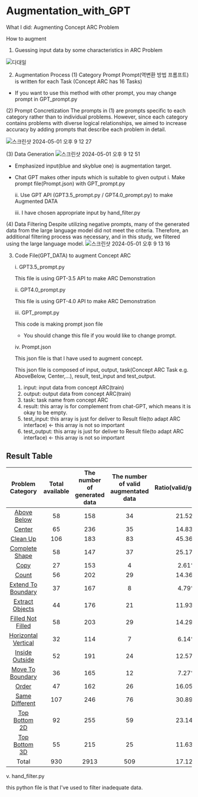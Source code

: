 # Augmentation_with_GPT

What I did: Augmenting Concept ARC Problem

How to augment
1. Guessing input data by some characteristics in ARC Problem

![다대일](https://github.com/GIST-DSLab/Augmentation_with_GPT/assets/126467193/1f496c54-a712-4937-a465-4f4f7d89d545)

2. Augmentation Process
 (1) Category Prompt
Prompt(역변환 방법 프롬프트) is written for each Task (Concept ARC has 16 Tasks)
  * If you want to use this method with other prompt, you may change prompt in GPT_prompt.py

 (2) Prompt Concretization
The prompts in (1) are prompts specific to each category rather than to individual problems. However, since each category contains problems with diverse logical relationships, we aimed to increase accuracy by adding prompts that describe each problem in detail.

![스크린샷 2024-05-01 오후 9 12 27](https://github.com/GIST-DSLab/Augmentation_with_GPT/assets/126467193/88162a17-0c2a-4ce7-824a-4299d35d5260)

 (3) Data Generation
![스크린샷 2024-05-01 오후 9 12 51](https://github.com/GIST-DSLab/Augmentation_with_GPT/assets/126467193/a9711d10-7a25-4668-8faa-389852fa9cf7)

* Emphasized input(blue and skyblue one) is augmentation target.
* Chat GPT makes other inputs which is suitable to given output
  i. Make prompt file(Prompt.json) with GPT_prompt.py
  
  ii. Use GPT API (GPT3.5_prompt.py / GPT4.0_prompt.py) to make Augmented DATA
  
  iii. I have chosen appropriate input by hand_filter.py


 (4) Data Filtering
Despite utilizing negative prompts, many of the generated data from the large language model did not meet the criteria. Therefore, an additional filtering process was necessary, and in this study, we filtered using the large language model.
![스크린샷 2024-05-01 오후 9 13 16](https://github.com/GIST-DSLab/Augmentation_with_GPT/assets/126467193/6e5229ef-0898-41e8-bc90-ca6a2f8de6fb)


3. Code File(GPT_DATA) to augment Concept ARC

   i. GPT3.5_prompt.py

     This file is using GPT-3.5 API to make ARC Demonstration

   ii. GPT4.0_prompt.py

     This file is using GPT-4.0 API to make ARC Demonstration

   iii. GPT_prompt.py

     This code is making prompt json file

      * You should change this file if you would like to change prompt.

   iv. Prompt.json

     This json file is that I have used to augment concept.

     This json file is composed of input, output, task(Concept ARC Task e.g. AboveBelow, Center,...), result, test_input and test_output.

     1) input: input data from concept ARC(train)
     2) output: output data from concept ARC(train)
     3) task: task name from concept ARC
     4) result: this array is for complement from chat-GPT, which means it is okay to be empty.
     5) test_input: this array is just for deliver to Result file(to adapt ARC interface) <- this array is not so important
     6) test_output: this array is just for deliver to Result file(to adapt ARC interface) <- this array is not so important


## Result Table
|Problem Category|Total available|The number of generated data|The number of valid augmentated data|Ratio(valid/generated)|
|:---:|:---:|:---:|:---:|:---:|
|[Above Below](https://github.com/GIST-DSLab/Augmentation_with_GPT/blob/main/visualization/AboveBelow.pdf)|58|158|34|21.52%|
|[Center](https://github.com/GIST-DSLab/Augmentation_with_GPT/blob/main/visualization/Center.pdf)|65|236|35|14.83%|
|[Clean Up](https://github.com/GIST-DSLab/Augmentation_with_GPT/blob/main/visualization/CleanUp.pdf)|106|183|83|45.36%|
|[Complete Shape](https://github.com/GIST-DSLab/Augmentation_with_GPT/blob/main/visualization/CompleteShape.pdf)|58|147|37|25.17%|
|[Copy](https://github.com/GIST-DSLab/Augmentation_with_GPT/blob/main/visualization/Copy.pdf)|27|153|4|2.61%|
|[Count](https://github.com/GIST-DSLab/Augmentation_with_GPT/blob/main/visualization/Count.pdf)|56|202|29|14.36%|
|[Extend To Boundary](https://github.com/GIST-DSLab/Augmentation_with_GPT/blob/main/visualization/ExtendToBoundary.pdf)|37|167|8|4.79%|
|[Extract Objects](https://github.com/GIST-DSLab/Augmentation_with_GPT/blob/main/visualization/ExtractObjects.pdf)|44|176|21|11.93%|
|[Filled Not Filled](https://github.com/GIST-DSLab/Augmentation_with_GPT/blob/main/visualization/FilledNotFilled.pdf)|58|203|29|14.29%|
|[Horizontal Vertical](https://github.com/GIST-DSLab/Augmentation_with_GPT/blob/main/visualization/HorizontalVertical.pdf)|32|114|7|6.14%|
|[Inside Outside](https://github.com/GIST-DSLab/Augmentation_with_GPT/blob/main/visualization/InsideOutside.pdf)|52|191|24|12.57%|
|[Move To  Boundary](https://github.com/GIST-DSLab/Augmentation_with_GPT/blob/main/visualization/MoveToBoundary.pdf)|36|165|12|7.27%|
|[Order](https://github.com/GIST-DSLab/Augmentation_with_GPT/blob/main/visualization/Order.pdf)|47|162|26|16.05%|
|[Same Different](https://github.com/GIST-DSLab/Augmentation_with_GPT/blob/main/visualization/SameDifferent.pdf)|107|246|76|30.89%|
|[Top Bottom 2D](https://github.com/GIST-DSLab/Augmentation_with_GPT/blob/main/visualization/TopBottom2D.pdf)|92|255|59|23.14%|
|[Top Bottom 3D](https://github.com/GIST-DSLab/Augmentation_with_GPT/blob/main/visualization/TopBottom3D.pdf)|55|215|25|11.63%|
|Total|930|2913|509|17.12%|

      
   v. hand_filter.py
   
   this python file is that I've used to filter inadequate data.
